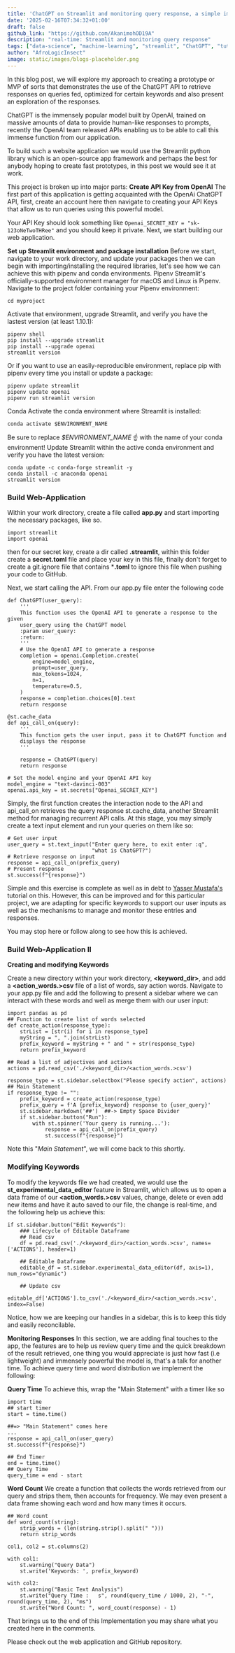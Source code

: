 ```yaml
---
title: 'ChatGPT on Streamlit and monitoring query response, a simple implementation'
date: '2025-02-16T07:34:32+01:00'
draft: false
github_link: "https://github.com/AkanimohOD19A"
description: "real-time: Streamlit and monitoring query response"
tags: ["data-science", "machine-learning", "streamlit", "ChatGPT", "tutorial", "python", "EDA"]
author: "AfroLogicInsect"
image: static/images/blogs-placeholder.png
---
```


In this blog post, we will explore my approach to creating a prototype or MVP of sorts that demonstrates the use of the ChatGPT API to retrieve responses on queries fed, optimized for certain keywords and also present an exploration of the responses.

ChatGPT is the immensely popular model built by OpenAI, trained on massive amounts of data to provide human-like responses to prompts, recently the OpenAI team released APIs enabling us to be able to call this immense function from our application. 

To build such a website application we would use the Streamlit python library which is an open-source app framework and perhaps the best for anybody hoping to create fast prototypes, in this post we would see it at work.

This project is broken up into major parts:
**Create API Key from OpenAI**
The first part of this application is getting acquainted with the OpenAi ChatGPT API, first, create an account here then navigate to creating your API Keys that allow us to run queries using this powerful model.

Your API Key should look something like `Openai_SECRET_KEY = "sk-123oNeTwoTHRee"` and you should keep it private. Next, we start building our web application.

**Set up Streamlit environment and package installation**
Before we start, navigate to your work directory, and update your packages then we can begin with importing/installing the required libraries, let's see how we can achieve this with pipenv and conda environments.
Pipenv
Streamlit's officially-supported environment manager for macOS and Linux is Pipenv.
Navigate to the project folder containing your Pipenv environment:

```
cd myproject
```


Activate that environment, upgrade Streamlit, and verify you have the lastest version (at least 1.10.1):

```
pipenv shell
pip install --upgrade streamlit
pip install --upgrade openai
streamlit version
```


Or if you want to use an easily-reproducible environment, replace pip with pipenv every time you install or update a package:

```
pipenv update streamlit
pipenv update openai
pipenv run streamlit version
```


Conda
Activate the conda environment where Streamlit is installed:

```
conda activate $ENVIRONMENT_NAME
```


Be sure to replace _$ENVIRONMENT_NAME_ ☝️ with the name of your conda environment!
Update Streamlit within the active conda environment and verify you have the latest version:

```
conda update -c conda-forge streamlit -y
conda install -c anaconda openai
streamlit version
```


### Build Web-Application
Within your work directory, create a file called **app.py** and start importing the necessary packages, like so.

```
import streamlit
import openai
```


then for our secret key, create a dir called **.streamlit**, within this folder create a **secret.toml** file and place your key in this file, finally don't forget to create a git.ignore file that contains ***.toml** to ignore this file when pushing your code to GitHub.

Next, we start calling the API. From our app.py file enter the following code

```
def ChatGPT(user_query):
    '''
    This function uses the OpenAI API to generate a response to the given
    user_query using the ChatGPT model
    :param user_query:
    :return:
    '''
    # Use the OpenAI API to generate a response
    completion = openai.Completion.create(
        engine=model_engine,
        prompt=user_query,
        max_tokens=1024,
        n=1,
        temperature=0.5,
    )
    response = completion.choices[0].text
    return response
```

```
@st.cache_data
def api_call_on(query):
    '''
    This function gets the user input, pass it to ChatGPT function and
    displays the response
    '''

    response = ChatGPT(query)
    return response
```




```
# Set the model engine and your OpenAI API key
model_engine = "text-davinci-003"
openai.api_key = st.secrets["Openai_SECRET_KEY"]
```


Simply, the first function creates the interaction node to the API and api_call_on retrieves the query response st.cache_data, another Streamlit method for managing recurrent API calls.
At this stage, you may simply create a text input element and run your queries on them like so:

```
# Get user input
user_query = st.text_input("Enter query here, to exit enter :q",
                           "what is ChatGPT?")
# Retrieve response on input
response = api_call_on(prefix_query)
# Present response
st.success(f"{response}")
```


Simple and this exercise is complete as well as in debt to [Yasser Mustafa's](https://blog.devgenius.io/building-a-chatgpt-web-app-with-streamlit-and-openai-a-step-by-step-tutorial-1cd57a57290b) tutorial on this. However, this can be improved and for this particular project, we are adapting for specific keywords to support our user inputs as well as the mechanisms to manage and monitor these entries and responses. 

You may stop here or follow along to see how this is achieved.

### Build Web-Application II
**Creating and modifying Keywords**

Create a new directory within your work directory, **<keyword_dir>**, and add a **<action_words.>csv** file of a list of words, say action words.
Navigate to your app.py file and add the following to present a sidebar where we can interact with these words and well as merge them with our user input:

```
import pandas as pd
## Function to create list of words selected
def create_action(response_type):
    strList = [str(i) for i in response_type]
    myString = ", ".join(strList)
    prefix_keyword = myString + " and " + str(response_type)
    return prefix_keyword

## Read a list of adjectives and actions
actions = pd.read_csv('./<keyword_dir>/<action_words.>csv')

response_type = st.sidebar.selectbox("Please specify action", actions)
## Main Statement
if response_type != "":
    prefix_keyword = create_action(response_type)
    prefix_query = f'A {prefix_keyword} response to {user_query}'
    st.sidebar.markdown('##')  ##-> Empty Space Divider
    if st.sidebar.button("Run"):
        with st.spinner('Your query is running...'):
            response = api_call_on(prefix_query)
            st.success(f"{response}")
```

Note this "_Main Statement_", we will come back to this shortly.

### Modifying Keywords
To modify the keywords file we had created, we would use the **st_experimental_data_editor** feature in Streamlit, which allows us to open a data frame of our **<action_words.>csv** values, change, delete or even add new items and have it auto saved to our file, the change is real-time, and the following help us achieve this:

```
if st.sidebar.button("Edit Keywords"):
    ### Lifecycle of Editable Dataframe
    ## Read csv
    df = pd.read_csv('./<keyword_dir>/<action_words.>csv', names=['ACTIONS'], header=1)

    ## Editable Dataframe
    editable_df = st.sidebar.experimental_data_editor(df, axis=1), num_rows="dynamic")

    ## Update csv
    editable_df['ACTIONS'].to_csv('./<keyword_dir>/<action_words.>csv', index=False)
```


Notice, how we are keeping our handles in a sidebar, this is to keep this tidy and easily reconcilable.

**Monitoring Responses**
In this section, we are adding final touches to the app, the features are to help us review query time and the quick breakdown of the result retrieved, one thing you would appreciate is just how fast (i.e lightweight) and immensely powerful the model is, that's a talk for another time.
To achieve query time and word distribution we implement the following:

**Query Time**
To achieve this, wrap the "Main Statement" with a timer like so

```
import time
## start timer
start = time.time()

##=> "Main Statement" comes here
...
response = api_call_on(user_query)
st.success(f"{response}")

## End Timer
end = time.time()
## Query Time
query_time = end - start
```

**Word Count**
We create a function that collects the words retrieved from our query and strips them, then accounts for frequency. We may even present a data frame showing each word and how many times it occurs.

```
## Word count
def word_count(string):
    strip_words = (len(string.strip().split(" ")))
    return strip_words
```

```
col1, col2 = st.columns(2)

with col1:
    st.warning("Query Data")
    st.write('Keywords: ', prefix_keyword)

with col2:
    st.warning("Basic Text Analysis")
    st.write("Query Time :   s", round(query_time / 1000, 2), "-", round(query_time, 2), "ms")
    st.write("Word Count: ", word_count(response) - 1)
```


That brings us to the end of this Implementation you may share what you created here in the comments.

Please check out the web application and GitHub repository.



